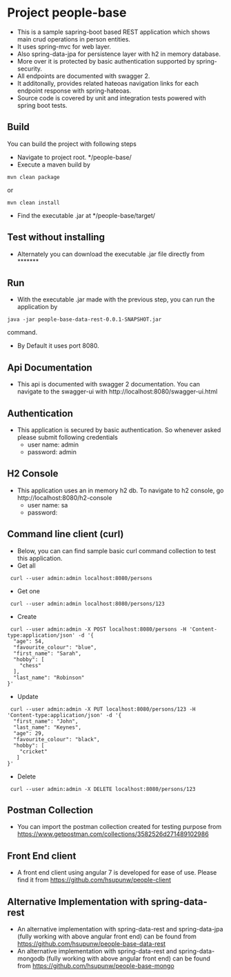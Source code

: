 # Project people-base
- This is a sample sapring-boot based REST application which shows main crud operations in person entities. 
- It uses spring-mvc for web layer.
- Also spring-data-jpa for persistence layer with h2 in memory database.
- More over it is protected by basic authentication supported by spring-security.
- All endpoints are documented with swagger 2.
- It additonally, provides related hateoas navigation links for each endpoint response with spring-hateoas.
- Source code is covered by unit and integration tests powered with spring boot tests.

## Build
You can build the project with following steps
- Navigate to project root. */people-base/
- Execute a maven build by 
```shell
mvn clean package
```
or 
```shell
mvn clean install
```
- Find the executable .jar at */people-base/target/

## Test without installing
- Alternately you can download the executable .jar file directly from *******

## Run
- With the executable .jar made with the previous step, you can run the application by 
```shell
java -jar people-base-data-rest-0.0.1-SNAPSHOT.jar
```
command.
- By Default it uses port 8080.

## Api Documentation
- This api is documented with swagger 2 documentation. You can navigate to the swagger-ui with http://localhost:8080/swagger-ui.html

## Authentication 
- This application is secured by basic authentication. So whenever asked please submit following credentials
    - user name: admin
    - password: admin

## H2 Console
- This application uses an in memory h2 db. To navigate to h2 console, go http://localhost:8080/h2-console
    - user name: sa
    - password:

## Command line client (curl)
- Below, you can can find sample basic curl command collection to test this application. 
- Get all
```shell
 curl --user admin:admin localhost:8080/persons
```
- Get one
```shell
 curl --user admin:admin localhost:8080/persons/123
```
- Create
```shell
 curl --user admin:admin -X POST localhost:8080/persons -H 'Content-type:application/json' -d '{
  "age": 54,
  "favourite_colour": "blue",
  "first_name": "Sarah",
  "hobby": [
    "chess"
  ],
  "last_name": "Robinson"
}'
```
- Update
```shell
 curl --user admin:admin -X PUT localhost:8080/persons/123 -H 'Content-type:application/json' -d '{
  "first_name": "John",
  "last_name": "Keynes",
  "age": 29,
  "favourite_colour": "black",
  "hobby": [
    "cricket"
   ]
}'
```
- Delete
```shell
 curl --user admin:admin -X DELETE localhost:8080/persons/123
```

## Postman Collection
- You can import the postman collection created for testing purpose from https://www.getpostman.com/collections/3582526d271489102986
    
## Front End client
- A front end client using angular 7 is developed for ease of use. Please find it from https://github.com/hsupunw/people-client

## Alternative Implementation with spring-data-rest
- An alternative implementation with spring-data-rest and spring-data-jpa (fully working with above angular front end) can be found from https://github.com/hsupunw/people-base-data-rest
- An alternative implementation with spring-data-rest and spring-data-mongodb (fully working with above angular front end) can be found from https://github.com/hsupunw/people-base-mongo
